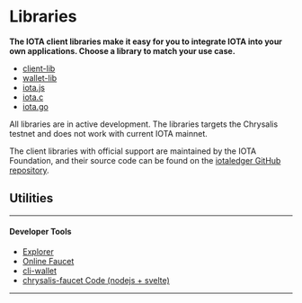 # Libraries

**The IOTA client libraries make it easy for you to integrate IOTA into your own applications. Choose a library to match your use case.**

- [client-lib](client.md)
- [wallet-lib](wallet.md)
- [iota.js](https://github.com/iotaledger/iota.js)
- [iota.c](https://github.com/iotaledger/iota.c)
- [iota.go](https://github.com/iotaledger/iota.go)


All libraries are in active development. The libraries targets the Chrysalis testnet and does not work with current IOTA mainnet.

The client libraries with official support are maintained by the IOTA Foundation, and their source code can be found on the [iotaledger GitHub repository](https://github.com/iotaledger).

## Utilities

---------------
#### **Developer Tools** ####    
- [Explorer](https://explorer.iota.org/chrysalis)
- [Online Faucet](https://faucet.testnet.chrysalis2.com/)
- [cli-wallet](https://github.com/iotaledger/cli-wallet)
- [chrysalis-faucet Code (nodejs + svelte)](https://github.com/iotaledger/chrysalis-faucet)
---------------